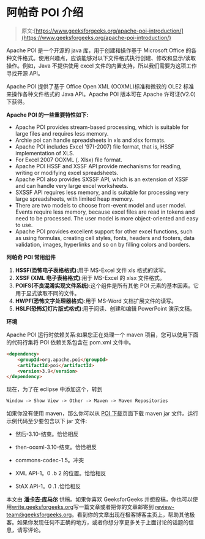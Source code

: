 # 阿帕奇 POI 介绍

> 原文:[https://www.geeksforgeeks.org/apache-poi-introduction/](https://www.geeksforgeeks.org/apache-poi-introduction/)

Apache POI 是一个开源的 java 库，用于创建和操作基于 Microsoft Office 的各种文件格式。使用兴趣点，应该能够对以下文件格式执行创建、修改和显示/读取操作。例如，Java 不提供使用 excel 文件的内置支持，所以我们需要为这项工作寻找开源 API。

Apache POI 提供了基于 Office Open XML (OOXML)标准和微软的 OLE2 标准来操作各种文件格式的 Java API。Apache POI 版本可在 Apache 许可证(V2.0)下获得。

**Apache POI 的一些重要特性如下:**

*   Apache POI provides stream-based processing, which is suitable for large files and requires less memory.
*   Archie poi can handle spreadsheets in xls and xlsx formats.
*   Apache POI includes Excel '97(-2007) file format, that is, HSSF implementation of XLS.
*   For Excel 2007 OOXML (. Xlsx) file format.
*   Apache POI HSSF and XSSF API provide mechanisms for reading, writing or modifying excel spreadsheets.
*   Apache POI also provides SXSSF API, which is an extension of XSSF and can handle very large excel worksheets.
*   SXSSF API requires less memory, and is suitable for processing very large spreadsheets, with limited heap memory.
*   There are two models to choose from-event model and user model. Events require less memory, because excel files are read in tokens and need to be processed. The user model is more object-oriented and easy to use.
*   Apache POI provides excellent support for other excel functions, such as using formulas, creating cell styles, fonts, headers and footers, data validation, images, hyperlinks and so on by filling colors and borders.

**阿帕奇 POI 常用组件**

1.  **HSSF(恐怖电子表格格式)**:用于 MS-Excel 文件 xls 格式的读写。
2.  **XSSF (XML 电子表格格式)**:用于 MS-Excel 的 xlsx 文件格式。
3.  **POIFS(不良混淆实现文件系统)**:这个组件是所有其他 POI 元素的基本因素。它用于显式读取不同的文件。
4.  **HWPF(恐怖文字处理器格式)**:用于 MS-Word 文档扩展文件的读写。
5.  **HSLF(恐怖幻灯片版式格式)**:用于阅读、创建和编辑 PowerPoint 演示文稿。

**环境**

Apache POI 运行时依赖关系:如果您正在处理一个 maven 项目，您可以使用下面的代码行集将 POI 依赖关系包含在 pom.xml 文件中。

```html
<dependency> 
    <groupId>org.apache.poi</groupId> 
    <artifactId>poi</artifactId> 
    <version>3.9</version> 
</dependency> 
```

现在，为了在 eclipse 中添加这个，转到

```html
Window -> Show View -> Other -> Maven -> Maven Repositories
```

如果你没有使用 maven，那么你可以从 [POI 下载](http://poi.apache.org/download.html)页面下载 maven jar 文件。运行示例代码至少要包含以下 jar 文件:

*   然后-3.10-结束。恰恰相反
*   then-ooxml-3.10-结束。恰恰相反
*   commons-codec-1.5。冲突

*   XML API-1。0 .b 2 的位置。恰恰相反
*   StAX API-1。0 .1 .恰恰相反

本文由 [**潘卡吉·库马尔**](https://www.linkedin.com/in/prakuj/) 供稿。如果你喜欢 GeeksforGeeks 并想投稿，你也可以使用[write.geeksforgeeks.org](http://www.write.geeksforgeeks.org)写一篇文章或者把你的文章邮寄到 review-team@geeksforgeeks.org。看到你的文章出现在极客博客主页上，帮助其他极客。如果你发现任何不正确的地方，或者你想分享更多关于上面讨论的话题的信息，请写评论。